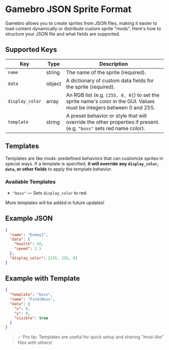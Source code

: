 
# Gamebro JSON Sprite Format

Gamebro allows you to create sprites from JSON files, making it easier to load content dynamically or distribute custom sprite "mods". Here's how to structure your JSON file and what fields are supported.

## Supported Keys

| Key            | Type    | Description |
|----------------|---------|-------------|
| `name`         | string  | The name of the sprite (required). |
| `data`         | object  | A dictionary of custom data fields for the sprite (required). |
| `display_color`| array   | An RGB list (e.g. `[255, 0, 0]`) to set the sprite name's color in the GUI. Values must be integers between 0 and 255. |
| `template`     | string  | A preset behavior or style that will override the other properties if present. (e.g. `"boss"` sets red name color). |

## Templates

Templates are like mods: predefined behaviors that can customize sprites in special ways. If a template is specified, **it will override any `display_color`, `data`, or other fields** to apply the template behavior.

### Available Templates

- `"boss"` — Sets `display_color` to red.

More templates will be added in future updates!

## Example JSON

```json
{
  "name": "Enemy1",
  "data": {
    "health": 50,
    "speed": 2.5
  },
  "display_color": [255, 255, 0]
}
```

## Example with Template

```json
{
  "template": "boss",
  "name": "FinalBoss",
  "data": {
    "x": 0,
    "y": 0,
    "visible": true
  }
}
```

> ✅ Pro tip: Templates are useful for quick setup and sharing "mod-like" files with others!
